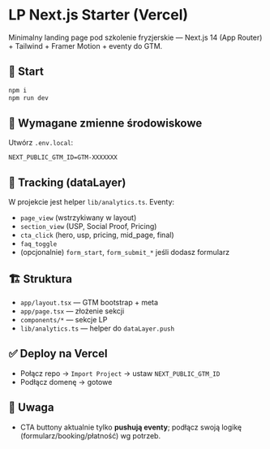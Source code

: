 # LP Next.js Starter (Vercel)

Minimalny landing page pod szkolenie fryzjerskie — Next.js 14 (App Router) + Tailwind + Framer Motion + eventy do GTM.

## 🚀 Start
```bash
npm i
npm run dev
```

## 🔧 Wymagane zmienne środowiskowe
Utwórz `.env.local`:
```env
NEXT_PUBLIC_GTM_ID=GTM-XXXXXXX
```

## 🧭 Tracking (dataLayer)
W projekcie jest helper `lib/analytics.ts`. Eventy:
- `page_view` (wstrzykiwany w layout)
- `section_view` (USP, Social Proof, Pricing)
- `cta_click` (hero, usp, pricing, mid_page, final)
- `faq_toggle`
- (opcjonalnie) `form_start`, `form_submit_*` jeśli dodasz formularz

## 🏗️ Struktura
- `app/layout.tsx` — GTM bootstrap + meta
- `app/page.tsx` — złożenie sekcji
- `components/*` — sekcje LP
- `lib/analytics.ts` — helper do `dataLayer.push`

## ✅ Deploy na Vercel
- Połącz repo → `Import Project` → ustaw `NEXT_PUBLIC_GTM_ID`
- Podłącz domenę → gotowe

## 📌 Uwaga
- CTA buttony aktualnie tylko **pushują eventy**; podłącz swoją logikę (formularz/booking/płatność) wg potrzeb.
